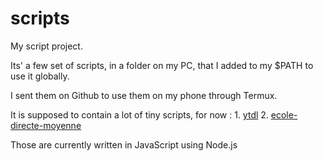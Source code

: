 # scripts
My script project.

Its' a few set of scripts, in a folder on my PC, that I added to my $PATH to use it globally.

I sent them on Github to use them on my phone through Termux. 

It is supposed to contain a lot of tiny scripts, for now :
	1. [ytdl](https://github.com/SpicyWasab/script-ytdl)
	2. [ecole-directe-moyenne](https://github.com/SpicyWasab/script-ecole-directe-moyenne)

Those are currently written in JavaScript using Node.js

